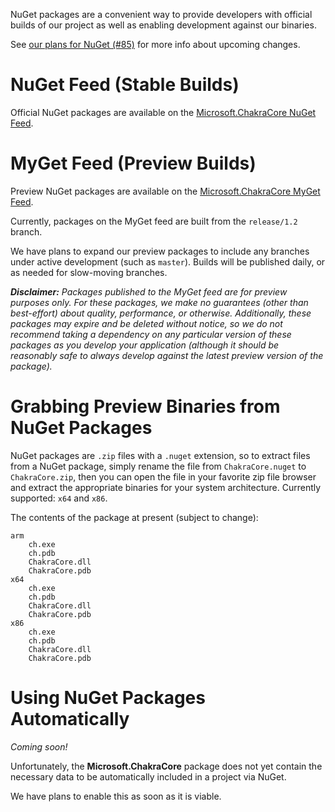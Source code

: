 NuGet packages are a convenient way to provide developers with official builds of our project
as well as enabling development against our binaries.

See [our plans for NuGet (#85)](https://github.com/Microsoft/ChakraCore/issues/85)
for more info about upcoming changes.

# NuGet Feed (Stable Builds)

Official NuGet packages are available on the [Microsoft.ChakraCore NuGet Feed](https://www.nuget.org/packages/Microsoft.ChakraCore).

# MyGet Feed (Preview Builds)

Preview NuGet packages are available on the [Microsoft.ChakraCore MyGet Feed](https://www.myget.org/feed/chakracore-preview/package/nuget/Microsoft.ChakraCore).

Currently, packages on the MyGet feed are built from the `release/1.2` branch.

We have plans to expand our preview packages to include any branches under active development
(such as `master`). Builds will be published daily, or as needed for slow-moving branches.

_**Disclaimer:** Packages published to the MyGet feed are for preview purposes only. For these packages, we make no guarantees (other than best-effort) about quality, performance, or otherwise. Additionally, these packages may expire and be deleted without notice, so we do not recommend taking a dependency on any particular version of these packages as you develop your application (although it should be reasonably safe to always develop against the latest preview version of the package)._

# Grabbing Preview Binaries from NuGet Packages

NuGet packages are `.zip` files with a `.nuget` extension, so to extract files
from a NuGet package, simply rename the file from `ChakraCore.nuget` to `ChakraCore.zip`,
then you can open the file in your favorite zip file browser and extract the appropriate binaries
for your system architecture. Currently supported: `x64` and `x86`.

The contents of the package at present (subject to change):

```
arm
    ch.exe
    ch.pdb
    ChakraCore.dll
    ChakraCore.pdb
x64
    ch.exe
    ch.pdb
    ChakraCore.dll
    ChakraCore.pdb
x86
    ch.exe
    ch.pdb
    ChakraCore.dll
    ChakraCore.pdb
```

# Using NuGet Packages Automatically

_Coming soon!_

Unfortunately, the **Microsoft.ChakraCore** package does not yet contain the necessary data
to be automatically included in a project via NuGet.

We have plans to enable this as soon as it is viable.
